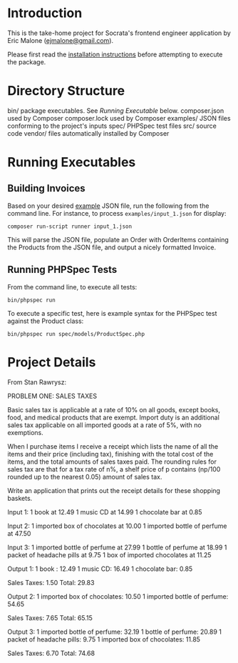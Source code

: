 # Introduction

This is the take-home project for Socrata's frontend engineer application 
by Eric Malone (ejmalone@gmail.com).

Please first read the [installation instructions](INSTALLATION.md) before
attempting to execute the package.


# Directory Structure

bin/            package executables. See *Running Executable* below.
composer.json   used by Composer
composer.lock   used by Composer
examples/       JSON files conforming to the project's inputs
spec/           PHPSpec test files
src/            source code
vendor/         files automatically installed by Composer


# Running Executables

## Building Invoices

Based on your desired [example](examples/) JSON file, run the following from the
command line. For instance, to process `examples/input_1.json` for display:

`composer run-script runner input_1.json`

This will parse the JSON file, populate an Order with OrderItems containing
the Products from the JSON file, and output a nicely formatted Invoice.


## Running PHPSpec Tests

From the command line, to execute all tests:

`bin/phpspec run`


To execute a specific test, here is example syntax for the PHPSpec test against
the Product class:

`bin/phpspec run spec/models/ProductSpec.php`


# Project Details

From Stan Rawrysz:

PROBLEM ONE: SALES TAXES

Basic sales tax is applicable at a rate of 10% on all goods, except books, food, and medical products that are exempt. Import duty is an additional sales tax applicable on all imported goods at a rate of 5%, with no exemptions.

When I purchase items I receive a receipt which lists the name of all the items and their price (including tax), finishing with the total cost of the items, and the total amounts of sales taxes paid. The rounding rules for sales tax are that for a tax rate of n%, a shelf price of p contains (np/100 rounded up to the nearest 0.05) amount of sales tax.

Write an application that prints out the receipt details for these shopping baskets.

Input 1:
1 book at 12.49
1 music CD at 14.99
1 chocolate bar at 0.85

Input 2:
1 imported box of chocolates at 10.00
1 imported bottle of perfume at 47.50

Input 3:
1 imported bottle of perfume at 27.99
1 bottle of perfume at 18.99
1 packet of headache pills at 9.75
1 box of imported chocolates at 11.25

Output 1:
1 book : 12.49
1 music CD: 16.49
1 chocolate bar: 0.85

Sales Taxes: 1.50
Total: 29.83

Output 2:
1 imported box of chocolates: 10.50
1 imported bottle of perfume: 54.65

Sales Taxes: 7.65
Total: 65.15

Output 3:
1 imported bottle of perfume: 32.19
1 bottle of perfume: 20.89
1 packet of headache pills: 9.75
1 imported box of chocolates: 11.85

Sales Taxes: 6.70
Total: 74.68

